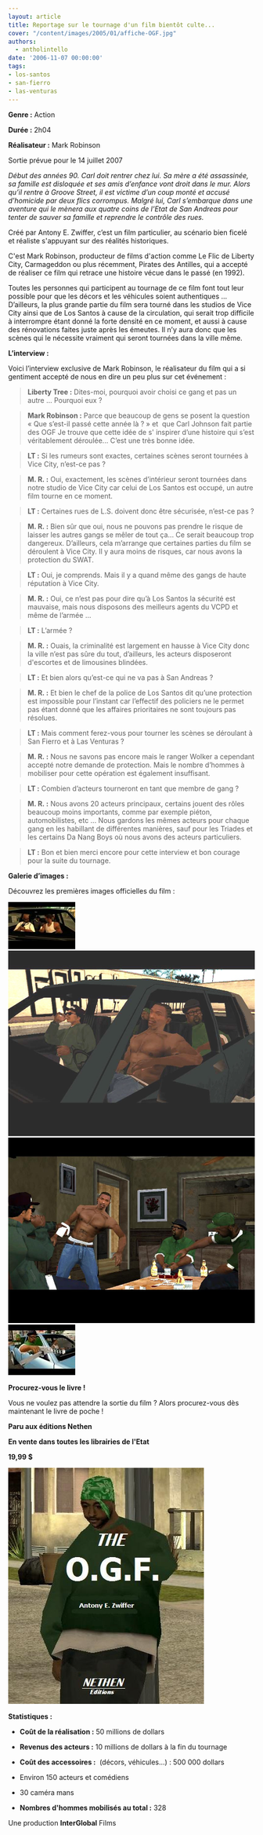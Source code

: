 ```yaml
---
layout: article
title: Reportage sur le tournage d'un film bientôt culte...
cover: "/content/images/2005/01/affiche-OGF.jpg"
authors:
  - antholintello
date: '2006-11-07 00:00:00'
tags:
- los-santos
- san-fierro
- las-venturas
---
```


 **Genre :** Action

**Durée&nbsp;:** 2h04

**Réalisateur&nbsp;:** Mark Robinson

Sortie prévue pour le 14 juillet 2007

_Début des années 90. Carl doit rentrer chez lui. Sa mère a été assassinée, sa famille est disloquée et ses amis d’enfance vont droit dans le mur. Alors qu’il rentre à Groove Street, il est victime d’un coup monté et accusé d’homicide par deux flics corrompus. Malgré lui, Carl s’embarque dans une aventure qui le mènera aux quatre coins de l’Etat de San Andreas pour tenter de sauver sa famille et reprendre le contrôle des rues._

Créé par Antony E. Zwiffer, c’est un film particulier, au scénario bien ficelé et réaliste s'appuyant sur des réalités historiques.

C'est Mark Robinson, producteur de films d'action comme Le Flic de Liberty City, Carmageddon ou plus récemment, Pirates des Antilles, qui a accepté de réaliser ce film qui retrace une histoire vécue dans le passé (en 1992).

Toutes les personnes qui participent au tournage de ce film font tout leur possible pour que les décors et les véhicules soient authentiques ... D’ailleurs, la plus grande partie du film sera tourné dans les studios de Vice City ainsi que de Los Santos à cause de la circulation, qui serait trop difficile à interrompre étant donné&nbsp;la forte densité&nbsp;en ce moment, et aussi à cause des rénovations faites juste après les émeutes. Il n’y aura donc que les scènes qui le nécessite vraiment qui seront tournées dans la ville même.

**L’interview&nbsp;:**

Voici l’interview exclusive de Mark Robinson, le réalisateur du film qui a si gentiment accepté de nous en dire un peu plus sur cet événement&nbsp;:

> **Liberty Tree&nbsp;:** Dites-moi, pourquoi avoir choisi ce gang et pas un autre ... Pourquoi eux&nbsp;?

> **Mark Robinson&nbsp;:** Parce que beaucoup de gens se posent la question «&nbsp;Que s’est-il passé cette année là&nbsp;?&nbsp;» et &nbsp;que Carl Johnson fait partie des OGF Je trouve que cette idée de&nbsp;s' inspirer d’une histoire qui s’est véritablement déroulée... C’est une très bonne idée.

> **LT&nbsp;:** Si les rumeurs sont exactes, certaines scènes seront tournées à Vice City, n’est-ce pas&nbsp;?

> **M. R.&nbsp;:** Oui, exactement, les scènes d’intérieur seront tournées dans notre studio de Vice City car celui de Los Santos est occupé, un autre film tourne en ce moment.

> **LT&nbsp;:** Certaines rues de L.S. doivent donc être sécurisée, n’est-ce pas&nbsp;?

> **M. R.&nbsp;:** Bien sûr que oui, nous ne pouvons pas prendre le risque de laisser les autres gangs se mêler de tout ça... Ce serait beaucoup trop dangereux. D’ailleurs, cela m’arrange que certaines parties du film se déroulent à Vice City. Il y aura moins de risques, car nous avons la protection du SWAT.

> **LT&nbsp;:** Oui, je comprends. Mais il y a quand même des gangs de haute réputation à Vice City.

> **M. R.&nbsp;:** Oui, ce n’est pas pour dire qu’à Los Santos la sécurité est mauvaise, mais nous disposons des meilleurs agents du VCPD et même de l’armée ...

> **LT&nbsp;:** L’armée&nbsp;?

> **M. R.&nbsp;:** Ouais, la criminalité est largement en hausse à Vice City donc la ville n’est pas sûre du tout, d’ailleurs, les acteurs disposeront d'escortes et de limousines blindées.

> **LT&nbsp;:** Et bien alors qu’est-ce qui ne va pas à San Andreas&nbsp;?

> **M. R.&nbsp;:** Et bien le chef de la police de Los Santos dit qu’une protection est impossible pour l’instant car l’effectif des policiers ne le permet pas étant donné que les affaires prioritaires ne sont toujours pas résolues.

> **LT&nbsp;:** Mais comment ferez-vous pour tourner les scènes se déroulant à San Fierro et à Las Venturas&nbsp;?

> **M. R.&nbsp;:** Nous ne savons pas encore mais le ranger Wolker a cependant accepté notre demande de protection. Mais le nombre d’hommes à mobiliser pour cette opération est également insuffisant.

> **LT&nbsp;:** Combien d’acteurs tourneront en tant que membre de gang&nbsp;?

> **M. R.&nbsp;:** Nous avons 20 acteurs principaux, certains jouent des rôles beaucoup moins importants, comme par exemple piéton, automobilistes, etc ... Nous gardons les mêmes acteurs pour chaque gang en les habillant de différentes manières, sauf pour les Triades et les certains Da Nang Boys où nous avons des acteurs particuliers.

> **LT&nbsp;:** Bon et bien merci encore pour cette interview et bon courage pour la suite du tournage.

**Galerie d’images&nbsp;:**

Découvrez les premières images officielles&nbsp;du film&nbsp;:

![](/content/images/2005/01/CJ.jpg)
![](/content/images/2005/01/CJ_and_his_friends.jpg)
![](/content/images/2005/01/GANG_1.jpg)
![](/content/images/2005/01/drive-by.jpg)

**Procurez-vous le livre&nbsp;!**

Vous ne voulez pas attendre la sortie du film&nbsp;? Alors procurez-vous dès maintenant le livre de poche&nbsp;!

**Paru aux éditions&nbsp;Nethen**

**En vente dans toutes les librairies de l'Etat**

**19,99 $**

![](/content/images/2005/01/OGF-book.jpg)

**Statistiques :**

- **Coût de la réalisation :** 50 millions de dollars

- **Revenus des acteurs :** 10 millions de dollars à la fin du tournage

- **Coût des accessoires :** &nbsp;(décors, véhicules...) : 500 000 dollars

- Environ 150 acteurs et comédiens

- 30 caméra mans

- **Nombres d'hommes mobilisés au total :** 328

Une production **InterGlobal** Films